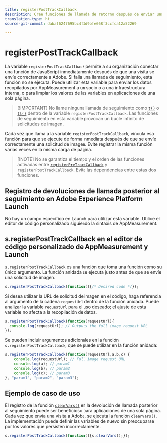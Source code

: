 ```yaml
---
title: registerPostTrackCallback
description: Cree funciones de llamada de retorno después de enviar una visita a Adobe.
translation-type: ht
source-git-commit: dabaf6247695bc4f3d9bfe668f3ccfca12a52269

---
```



# registerPostTrackCallback

La variable `registerPostTrackCallback` permite a su organización conectar una función de JavaScript inmediatamente después de que una visita se envíe correctamente a Adobe. Si falla una llamada de seguimiento, esta función no se ejecuta. Puede utilizar esta variable para enviar los datos recopilados por AppMeasurement a un socio o a una infraestructura interna, o para limpiar los valores de las variables en aplicaciones de una sola página.

>[!IMPORTANT] No llame ninguna llamada de seguimiento como [`t()`](t-method.md) o [`tl()`](tl-method.md) dentro de la variable `registerPostTrackCallback`. Las funciones de seguimiento en esta variable provocan un bucle infinito de solicitudes de imagen.

Cada vez que llama a la variable `registerPostTrackCallback`, vincula esa función para que se ejecute de forma inmediata después de que se envíe correctamente una solicitud de imagen. Evite registrar la misma función varias veces en la misma carga de página.

>[!NOTE] No se garantiza el tiempo y el orden de las funciones activadas entre [`registerPreTrackCallback`](registerpretrackcallback.md) y `registerPostTrackCallback`. Evite las dependencias entre estas dos funciones.

## Registro de devoluciones de llamada posterior al seguimiento en Adobe Experience Platform Launch

No hay un campo específico en Launch para utilizar esta variable. Utilice el editor de código personalizado siguiendo la sintaxis de AppMeasurement.

## s.registerPostTrackCallback en el editor de código personalizado de AppMeasurement y Launch

`s.registerPostTrackCallback` es una función que toma una función como su único argumento. La función anidada se ejecuta justo antes de que se envíe una solicitud de imagen.

```js
s.registerPostTrackCallback(function(){/* Desired code */});
```

Si desea utilizar la URL de solicitud de imagen en el código, haga referencia al argumento de la cadena `requestUrl` dentro de la función anidada. Puede analizar la variable `requestUrl` para el uso deseado; el ajuste de esta variable no afecta a la recopilación de datos.

```js
s.registerPostTrackCallback(function(requestUrl){
  console.log(requestUrl); // Outputs the full image request URL
});
```

Se pueden incluir argumentos adicionales en la función `s.registerPostTrackCallback`, que se puede utilizar en la función anidada:

```js
s.registerPostTrackCallback(function(requestUrl,a,b,c) {
    console.log(requestUrl); // Full image request URL
    console.log(a); // param1
    console.log(b); // param2
    console.log(c); // param3
}, "param1", "param2", "param3");
```

## Ejemplo de caso de uso

El registro de la función [`clearVars()`](clearvars.md) en la devolución de llamada posterior al seguimiento puede ser beneficioso para aplicaciones de una sola página. Cada vez que envía una visita a Adobe, se ejecuta la función `clearVars()`. La implementación puede definir las variables de nuevo sin preocuparse por los valores que persisten incorrectamente.

```js
s.registerPostTrackCallback(function(){s.clearVars();});
```
